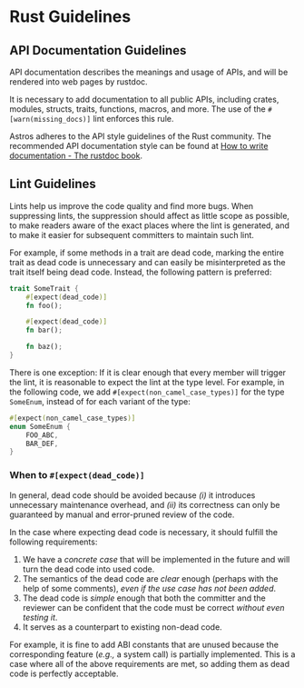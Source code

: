 # Rust Guidelines

## API Documentation Guidelines

API documentation describes the meanings and usage of APIs,
and will be rendered into web pages by rustdoc.

It is necessary to add documentation to all public APIs,
including crates, modules, structs, traits, functions, macros, and more.
The use of the `#[warn(missing_docs)]` lint enforces this rule.

Astros adheres to the API style guidelines of the Rust community.
The recommended API documentation style can be found at
[How to write documentation - The rustdoc book](https://doc.rust-lang.org/rustdoc/how-to-write-documentation.html).

## Lint Guidelines

Lints help us improve the code quality and find more bugs.
When suppressing lints, the suppression should affect as little scope as possible,
to make readers aware of the exact places where the lint is generated,
and to make it easier for subsequent committers to maintain such lint.

For example, if some methods in a trait are dead code,
marking the entire trait as dead code is unnecessary and
can easily be misinterpreted as the trait itself being dead code.
Instead, the following pattern is preferred:
```rust
trait SomeTrait {
    #[expect(dead_code)]
    fn foo();

    #[expect(dead_code)]
    fn bar();

    fn baz();
}
```

There is one exception:
If it is clear enough that every member will trigger the lint,
it is reasonable to expect the lint at the type level.
For example, in the following code,
we add `#[expect(non_camel_case_types)]` for the type `SomeEnum`,
instead of for each variant of the type:
```rust
#[expect(non_camel_case_types)]
enum SomeEnum {
    FOO_ABC,
    BAR_DEF,
}
```

### When to `#[expect(dead_code)]`

In general, dead code should be avoided because
_(i)_ it introduces unnecessary maintenance overhead, and
_(ii)_ its correctness can only be guaranteed by
manual and error-pruned review of the code.

In the case where expecting dead code is necessary,
it should fulfill the following requirements:
 1. We have a _concrete case_ that will be implemented in the future and
    will turn the dead code into used code.
 2. The semantics of the dead code are _clear_ enough
    (perhaps with the help of some comments),
    _even if the use case has not been added_.
 3. The dead code is _simple_ enough that
    both the committer and the reviewer can be confident that
    the code must be correct _without even testing it_.
 4. It serves as a counterpart to existing non-dead code.

For example, it is fine to add ABI constants that are unused because
the corresponding feature (_e.g.,_ a system call) is partially implemented.
This is a case where all of the above requirements are met,
so adding them as dead code is perfectly acceptable.
